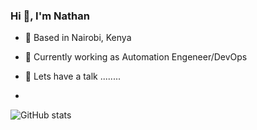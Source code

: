 ### Hi 👋, I'm Nathan

- 🌴 Based in Nairobi, Kenya

- 📖 Currently working as Automation Engeneer/DevOps

- 💬  Lets have a talk ........
- 
![GitHub stats](https://github-readme-stats.vercel.app/api?username=nkirui&show_icons=true&theme=radical)
